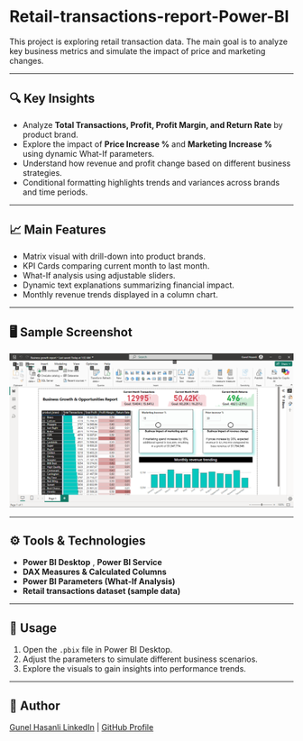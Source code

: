 # Retail-transactions-report-Power-BI 

This project is exploring retail transaction data. The main goal is to analyze key business metrics and simulate the impact of price and marketing changes.

---

## 🔍 Key Insights

- Analyze **Total Transactions, Profit, Profit Margin, and Return Rate** by product brand.
- Explore the impact of **Price Increase %** and **Marketing Increase %** using dynamic What-If parameters.
- Understand how revenue and profit change based on different business strategies.
- Conditional formatting highlights trends and variances across brands and time periods.

---

## 📈 Main Features

- Matrix visual with drill-down into product brands.
- KPI Cards comparing current month to last month.
- What-If analysis using adjustable sliders.
- Dynamic text explanations summarizing financial impact.
- Monthly revenue trends displayed in a column chart.

---

## 🖥️ Sample Screenshot

![Business Growth Report](https://github.com/Gunelhasan/Business-growth-report-Power-BI/blob/main/%D0%B8%D0%B7%D0%BE%D0%B1%D1%80%D0%B0%D0%B6%D0%B5%D0%BD%D0%B8%D0%B5_2025-07-09_113108538.png)

---

## ⚙️ Tools & Technologies

- **Power BI Desktop** , **Power BI Service**
- **DAX Measures & Calculated Columns**
- **Power BI Parameters (What-If Analysis)**
- **Retail transactions dataset (sample data)**

---

## 🚀 Usage

1. Open the `.pbix` file in Power BI Desktop.
2. Adjust the parameters to simulate different business scenarios.
3. Explore the visuals to gain insights into performance trends.

---

## 👤 Author

[Gunel Hasanli LinkedIn](https://www.linkedin.com/in/gunel-hasanli/) | [GitHub Profile](https://github.com/Gunelhasan)

